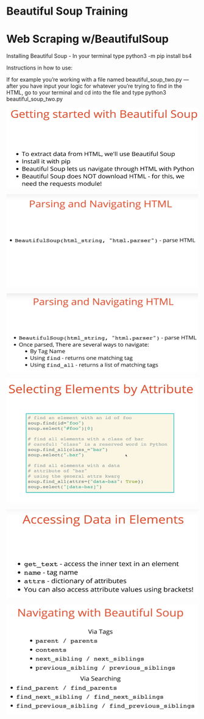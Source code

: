 # Beautiful Soup Training 

# Web Scraping w/BeautifulSoup

Installing Beautiful Soup - In your terminal type python3 -m pip install bs4

Instructions in how to use:

If for example you’re working with a file named beautiful_soup_two.py — after you have input your logic for whatever you’re trying to find in the HTML, go to your terminal and cd into the file and type python3 beautiful_soup_two.py

![Getting started with Beautiful Soup](images/image_one.png)

![Getting started with Beautiful Soup](images/image_two.png)

![Getting started with Beautiful Soup](images/image_three.png)

![Getting started with Beautiful Soup](images/image_four.png)

![Getting started with Beautiful Soup](images/image_five.png)

![Getting started with Beautiful Soup](images/image_six.png)
